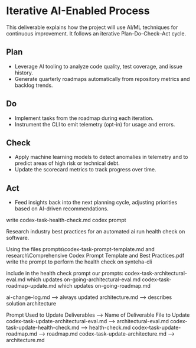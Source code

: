 # Iterative AI-Enabled Process

This deliverable explains how the project will use AI/ML techniques for continuous improvement. It follows an iterative Plan–Do–Check–Act cycle.

## Plan
- Leverage AI tooling to analyze code quality, test coverage, and issue history.
- Generate quarterly roadmaps automatically from repository metrics and backlog trends.

## Do
- Implement tasks from the roadmap during each iteration.
- Instrument the CLI to emit telemetry (opt-in) for usage and errors.

## Check
- Apply machine learning models to detect anomalies in telemetry and to predict areas of high risk or technical debt.
- Update the scorecard metrics to track progress over time.

## Act
- Feed insights back into the next planning cycle, adjusting priorities based on AI-driven recommendations.


write codex-task-health-check.md codex prompt

Research industry best practices for an automated ai run health check on software. 

Using the files prompts\codex-task-prompt-template.md and research\Comprehensive Codex Prompt Template and Best Practices.pdf write the prompt to perform the health check on synteha-cli

include in the health check prompt our prompts:
codex-task-architectural-eval.md which updates on-going-architectural-eval.md
codex-task-roadmap-update.md which updates on-going-roadmap.md

ai-change-log.md --> always updated
architecture.md --> describes solution architecture

Prompt Used to Update Deliverables        --> Name of Deliverable File to Update
codex-task-update-architectural-eval.md   --> architectural-eval.md
codex-task-update-health-check.md         --> health-check.md
codex-task-update-roadmap.md              --> roadmap.md
codex-task-update-architecture.md         --> architecture.md
